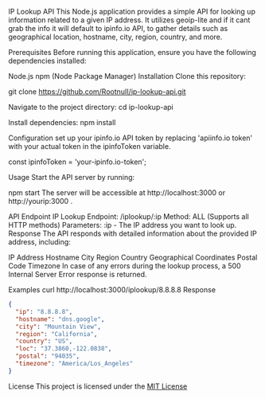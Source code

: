 
IP Lookup API
This Node.js application provides a simple API for looking up information related to a given IP address. It utilizes geoip-lite and if it cant grab the info it will default to ipinfo.io API, to gather details such as geographical location, hostname, city, region, country, and more.

Prerequisites
Before running this application, ensure you have the following dependencies installed:

Node.js
npm (Node Package Manager)
Installation
Clone this repository:


git clone https://github.com/RootnuII/ip-lookup-api.git

Navigate to the project directory:
cd ip-lookup-api

Install dependencies:
npm install

Configuration
set up your ipinfo.io API token by replacing 'apiinfo.io token' with your actual token in the ipinfoToken variable.

const ipinfoToken = 'your-ipinfo.io-token';

Usage
Start the API server by running:

npm start
The server will be accessible at http://localhost:3000 or http://yourip:3000 .

API Endpoint
IP Lookup
Endpoint: /iplookup/:ip
Method: ALL (Supports all HTTP methods)
Parameters:
:ip - The IP address you want to look up.
Response
The API responds with detailed information about the provided IP address, including:

IP Address
Hostname
City
Region
Country
Geographical Coordinates
Postal Code
Timezone
In case of any errors during the lookup process, a 500 Internal Server Error response is returned.

Examples
curl http://localhost:3000/iplookup/8.8.8.8
Response
```json
{
  "ip": "8.8.8.8",
  "hostname": "dns.google",
  "city": "Mountain View",
  "region": "California",
  "country": "US",
  "loc": "37.3860,-122.0838",
  "postal": "94035",
  "timezone": "America/Los_Angeles"
}
```
License
This project is licensed under the [MIT License](https://opensource.org/licenses/MIT) 
